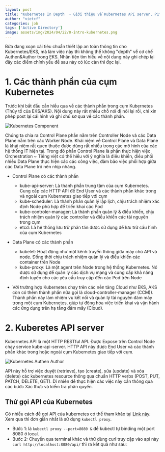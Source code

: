 ```yaml
---
layout: post
title: "Kubernetes In Depth  - Giới thiệu về Kubernetes API server, P1"
author: "vietcf"
categories: job
tags: ['Active Directory']
image: assets/img/2024/04/22/0-intro-kubernetes.png
---
```


Bữa đang xoạn cái tiêu chuẩn thiết lập an toàn thông tin cho Kubernetes/EKS, mà làm việc này thì không thể không "depth" về cơ chế Authen&Author trong EKS. Nhân tiện tìm hiểu về nội dung này ghi chép lại đây các điểm chính yếu để sau này có lúc càn thì đọc lại.

# 1. Các thành phần của cụm Kubernetes

Trước khi bắt đầu cần hiểu qua về các thành phần trong cụm Kubernetes (Thủy tổ của EKS/AKS). Nội dung này rất nhiều chỗ nói đi nói lại rồi, chỉ xin phép post lại cái hình và ghi chú sơ qua về các thành phần.

![Kubernetes Component]({{site.url}}/assets/img/2024/04/22/1-kubernetes-component.png)

Chúng ta chia ra Control Plane phần nằm trên Controller Node và các Data Plane nằm trên các Worker Node. Khái niệm về Control Plane và Data Plane là khái niệm rất quen thuộc được dùng rất nhiều trong các mô hình của các hệ thống IT hiện tại. Trong đó phần Control Plane là phần thực hiện việc Orchestration ~ Tiếng việt có thể hiểu với ý nghĩa là điều khiển, điều phối nhiều Data Plane thực hiện các các công việc, đảm bảo việc phối hợp giữa các Data Plane trở nên nhịp nhàng. 

* Control Plane có các thành phần
    * kube-api-server: Là thành phần trung tâm của cụm Kubernetes. Cung cấp các HTTP API để End User và các thành phần khác trong và ngoài cụm Kubernetes giao tiếp với cụm
    * kube-scheduler: Là thành phần quản lý lập lịch, chịu trách nhiệm xác định Node phù hợp để triển khai các Pod
    * kube-controler-manager: Là thành phần quản lý & điều khiển, chịu trách nhiệm quản lý các controller và điều khiển các tài nguyên trong cụm
    * etcd: Là hệ thống lưu trữ phân tán được sử dụng để lưu trữ cấu hình của cụm Kubernetes

* Data Plane có các thành phần
    * kubelet: Hoạt động như một kênh truyền thông giữa máy chủ API và node. Đồng thời chịu trách nhiệm quản lý và điều khiển các container trên Node
    * kube-proxy: Là một agent trên Node trong hệ thống Kubernetes. Nó được sử dụng để quản lý các dịch vụ mạng và cung cấp khả năng định tuyến cho các yêu cầu truy cập đến các Pod trên Node

* Với trường hợp Kubernetes chạy trên các nền tảng Cloud như EKS, AKS còn có thêm thành phần nữa gọi là cloud-controller-manager (CCM)). Thành phần này làm nhiệm vụ kết nối và quản lý tài nguyên đám mây trong một cụm Kubernetes, giúp tự động hóa việc triển khai và vận hành các ứng dụng trên hạ tầng đám mây (Cloud).

# 2. Kuberetes API server

Kubernetes API là một HTTP RESTful API. Được Expose trên Control Node chạy service kube-api-server. HTTP API này được End User và các thành phần khác trong hoặc ngoài cụm Kubernetes giao tiếp với cụm. 

![Kubernetes Authen Author]({{site.url}}/assets/img/2024/04/22/1-Kubernetes-authen-author-01.png)

API này hỗ trợ việc duyệt (retrieve), tạo (create), sửa (update) và xóa (delete) các kubernetes resource thông qua chuẩn HTTP verbs (POST, PUT, PATCH, DELETE, GET). Dĩ nhiên để thực hiện các việc này cần thông qua các bước Xác thực và kiểm tra phân quyền.

## Thử gọi API của Kubernetes

Có nhiều cách để gọi API của kubernetes có thể tham khảo tại [Link này](https://kubernetes.io/docs/tasks/administer-cluster/access-cluster-api/). Xem qua thì đơn giản nhất là sử dụng ```kubectl proxy```.

* Bước 1:  là ```kubectl proxy --port=8080 &``` để kubectl tự binding một port 8080 ở local.
* Bước 2: Chuyển qua terminal khác và thử dùng curl truy cập vào api này ```curl http://localhost:8080/api/``` thì ra kết quả như sau:


